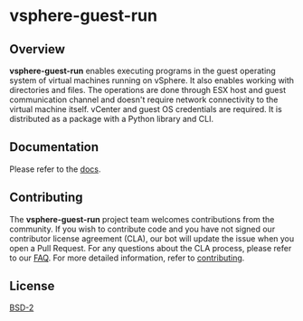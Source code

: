 
# vsphere-guest-run

## Overview

**vsphere-guest-run** enables executing programs in the guest operating system of virtual machines running on vSphere. It also enables working with directories and files. The operations are done through ESX host and guest communication channel and doesn't require network connectivity to the virtual machine itself. vCenter and guest OS credentials are required. It is distributed as a package with a Python library and CLI.

## Documentation

Please refer to the [docs](docs/README.md).

## Contributing

The **vsphere-guest-run** project team welcomes contributions from the community. If you wish to contribute code and you have not
signed our contributor license agreement (CLA), our bot will update the issue when you open a Pull Request. For any
questions about the CLA process, please refer to our [FAQ](https://cla.vmware.com/faq). For more detailed information,
refer to [contributing](CONTRIBUTING.md).

## License

[BSD-2](LICENSE.txt)
